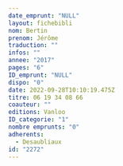 ```yaml
---
date_emprunt: "NULL"
layout: fichebibli
nom: Bertin
prenom: Jérôme
traduction: ""
infos: ""
annee: "2017"
pages: "6"
ID_emprunt: "NULL"
dispo: "0"
date: 2022-09-28T10:10:19.475Z
titre: 06 19 34 08 66
coauteur: ""
editions: Vanloo
ID_categorie: "1"
nombre emprunts: "0"
adherents:
  - Desaubliaux
id: "2272"
---
```

